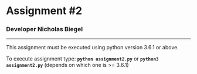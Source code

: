 # Assignment #2
### Developer Nicholas Biegel
---

This assignment must be executed using python version 3.6.1 or above.

To execute assignment type: **```python assignment2.py```** or **```python3 assignment2.py```** (depends on which one is >= 3.6.1)